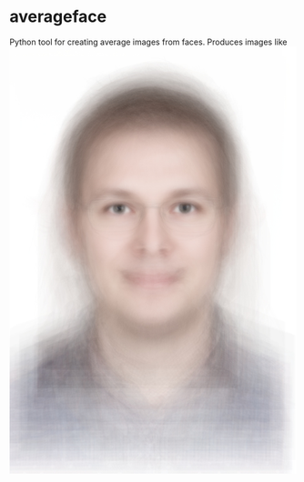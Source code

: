 averageface
===========

Python tool for creating average images from faces. Produces images like ![this](average.jpg)
